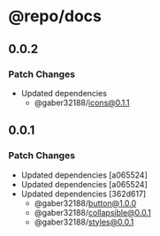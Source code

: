 # @repo/docs

## 0.0.2

### Patch Changes

- Updated dependencies
  - @gaber32188/icons@0.1.1

## 0.0.1

### Patch Changes

- Updated dependencies [a065524]
- Updated dependencies [a065524]
- Updated dependencies [362d617]
  - @gaber32188/button@1.0.0
  - @gaber32188/collapsible@0.0.1
  - @gaber32188/styles@0.0.1
